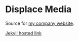 # Displace Media

Source for [my company website](http://www.displacemedia.com).

[Jekyll hosted link](https://ktndwn.github.io/websiteDisplace/)
